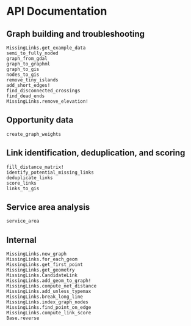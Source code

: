 # API Documentation

## Graph building and troubleshooting

```@docs
MissingLinks.get_example_data
semi_to_fully_noded
graph_from_gdal
graph_to_graphml
graph_to_gis
nodes_to_gis
remove_tiny_islands
add_short_edges!
find_disconnected_crossings
find_dead_ends
MissingLinks.remove_elevation!
```
## Opportunity data

```@docs
create_graph_weights
```

## Link identification, deduplication, and scoring

```@docs
fill_distance_matrix!
identify_potential_missing_links
deduplicate_links
score_links
links_to_gis
```

## Service area analysis

```@docs
service_area
```

## Internal

```@docs
MissingLinks.new_graph
MissingLinks.for_each_geom
MissingLinks.get_first_point
MissingLinks.get_geometry
MissingLinks.CandidateLink
MissingLinks.add_geom_to_graph!
MissingLinks.compute_net_distance
MissingLinks.add_unless_typemax
MissingLinks.break_long_line
MissingLinks.index_graph_nodes
MissingLinks.find_point_on_edge
MissingLinks.compute_link_score
Base.reverse
```